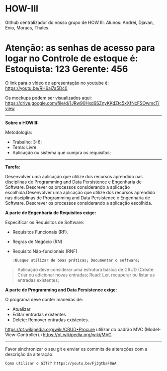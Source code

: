 # HOW-III

Github centralizador do nosso grupo de HOW III.
Alunos: 
Andrei, Djavan, Enio, Moraes, Thales.

# Atenção: as senhas de acesso para logar no Controle de estoque é: Estoquista: 123 Gerente: 456

O link para o vídeo de apresentação no youtube é: https://youtu.be/RH6ai7a5Dc0

Os mockups podem ser visualizados aqui: https://drive.google.com/file/d/1JRw90Hxd6SZnyKKdZtc5xXfNcFSOwmcT/view

-------
**Sobre o HOWIII:**

Metodologia:
- Trabalho: 3-6;
- Tema: Livre
- Aplicação ou sistema que cumpra os requisitos;

---

**Tarefa:**

Desenvolver uma aplicação que utilize dos recursos aprendido nas disciplinas de Programming and Data Persistence e Engenharia de Software.  Descrever os processos considerando a aplicação escolhida.Desenvolver uma aplicação que utilize dos recursos aprendido nas disciplinas de Programming and Data Persistence e Engenharia de Software.  Descrever os processos considerando a aplicação escolhida. 

**A parte de Engenharia de Requisitos exige:**

Especificar os Requisitos de Software:
- Requisitos Funcionais (RF).
- Regras de Negócio (RN)
- Requisito Não-funcionais (RNF)
  
      💡Busque utilizar de boas práticas; Documentar o software;

> Aplicação deve considerar uma estrutura básica de CRUD (Create: Criar ou adicionar novas entradas; Read: Ler, recuperar ou listar as entradas existentes; 

**A parte de Programming and Data Persistence exige:**

O programa deve conter maneiras de: 
- Atualizar
- Editar entradas existentes
- Delete: Remover entradas existentes.

https://pt.wikipedia.org/wiki/CRUD•Procure utilizar do padrão MVC (Model-View-Controller).◦https://pt.wikipedia.org/wiki/MVC

-------
Favor sinchronizar o seu git e enviar os commits de alterações com a descrição da alteração.

    Como utilizar o GIT?? https://youtu.be/Fj3gtbaF8WA
